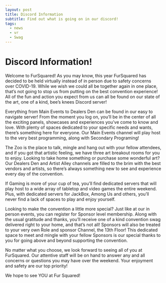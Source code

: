 ```yaml
---
layout: post
title: Discord Information
subtitle: Find out what is going on in our discord!
tags:
  - news
  - vr
  - Swag
---
```


# Discord Information\!

Welcome to FurSquared\! As you may know, this year FurSquared has decided to be held virtually instead of in person due to safety concerns over COVID-19. While we wish we could all be together again in one place, that’s not going to stop us from putting on the best convention experience\! All of the fun and action you expect from us can all be found on our state of the art, one of a kind, bee’s knees Discord server\!

Everything from Main Events to Dealers Den can be found in our easy to navigate server\! From the moment you log on, you’ll be in the center of all the exciting panels, showcases and experiences you’ve come to know and love. With plenty of spaces dedicated to your specific needs and wants, there’s something here for everyone. Our Main Events channel will play host to the very best programming, along with Secondary Programing\!&nbsp;&nbsp;

The Zoo is the place to talk, mingle and hang out with your fellow attendees, and if you got that artistic feeling, we have three art breakout rooms for you to enjoy. Looking to take home something or purchase some wonderful art? Our Dealers Den and Artist Alley channels are filled to the brim with the best vendors and artists, so there’s always something new to see and experience every day of the convention.&nbsp;

If Gaming is more of your cup of tea, you’ll find dedicated servers that will play host to a wide array of tabletop and video games the entire weekend. Plus, with dedicated servers for JackBox, Among Us and others, you’ll never find a lack of spaces to play and enjoy yourself.&nbsp;

Looking to make the convention a little more special? Just like at our in person events, you can register for Sponsor level membership. Along with the usual gratitude and thanks, you’ll receive one of a kind convention swag delivered right to your home, and that’s not all\! Sponsors will also be treated to your very own Role and sponsor Channel, the 13th Floor\! This dedicated space to meet and mingle with your fellow Sponsors is our special thanks to you for going above and beyond supporting the convention.&nbsp;

No matter what you choose, we look forward to seeing all of you at FurSquared. Our attentive staff will be on hand to answer any and all concerns or questions you may have over the weekend. Your enjoyment and safety are our top priority\!&nbsp;

We hope to see YOU at Fur Squared\!&nbsp;

